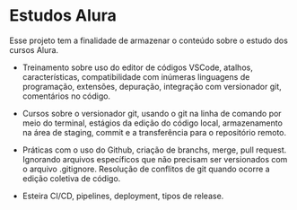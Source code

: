 # Estudos Alura

Esse projeto tem a finalidade de armazenar o conteúdo sobre o estudo dos cursos Alura.

- Treinamento sobre uso do editor de códigos VSCode, atalhos, características, compatibilidade com inúmeras linguagens de programação, extensões, depuração, integração com versionador git, comentários no código.

- Cursos sobre o versionador git, usando o git na linha de comando por meio do terminal, estágios da edição do código local, armazenamento na área de staging, commit e a transferência para o repositório remoto.

- Práticas com o uso do Github, criação de branchs, merge, pull request. Ignorando arquivos específicos que não precisam ser versionados com o arquivo .gitignore.
Resolução de conflitos de git quando ocorre a edição coletiva de código.

- Esteira CI/CD, pipelines, deployment, tipos de release.
